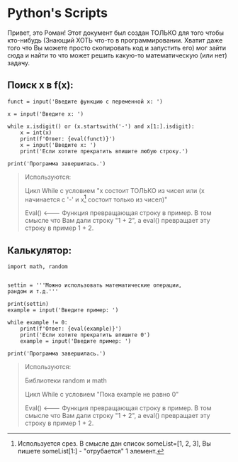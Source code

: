 # Python's Scripts
Привет, это Роман! Этот документ был создан ТОЛЬКО для того чтобы кто-нибудь (Знающий ХОТЬ что-то в программировании. Хватит даже того что Вы можете просто скопировать код и запустить его) мог зайти сюда и найти то что может решить какую-то математическую (или нет) задачу.

## Поиск x в f(x):
```
funct = input('Введите функцию с переменной x: ')

x = input('Введите x: ')

while x.isdigit() or (x.startswith('-') and x[1:].isdigit):
	x = int(x)
	print(f'Ответ: {eval(funct)}')
	x = input('Введите x: ')
	print('Если хотите прекратить впишите любую строку.')

print('Программа завершилась.')
```
> Используются:
> 
> Цикл While с условием "x состоит ТОЛЬКО из чисел или (x начинается с '-' и x[^cut] состоит только из чисел)"
>
> Eval() <--- Функция превращающая строку в пример. В том смысле что Вам дали строку "1 + 2", а eval() превращает эту строку в пример 1 + 2.

## Калькулятор:
```
import math, random


settin = '''Можно использовать математические операции,
рандом и т.д.'''

print(settin)
example = input('Введите пример: ')

while example != 0:
	print(f'Ответ: {eval(example)}')
	print('Если хотите прекратить впишите 0')
	example = input('Введите пример: ')

print('Программа завершилась.')
```
> Используются:
> 
> Библиотеки random и math
>
> Цикл While с условием "Пока example не равно 0"
>
> Eval() <--- Функция превращающая строку в пример. В том смысле что Вам дали строку "1 + 2", а eval() превращает эту строку в пример 1 + 2.


[^cut]: Используется срез. В смысле дан список someList=[1, 2, 3], Вы пишете someList[1:] - "отрубается" 1 элемент.
